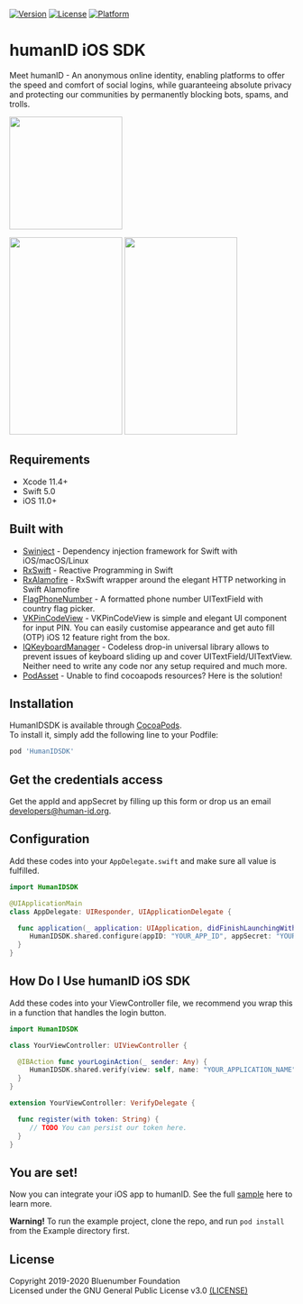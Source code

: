 [![Version](https://img.shields.io/cocoapods/v/HumanIDSDK.svg?style=flat)](https://cocoapods.org/pods/HumanIDSDK)
[![License](https://img.shields.io/cocoapods/l/HumanIDSDK.svg?style=flat)](https://cocoapods.org/pods/HumanIDSDK)
[![Platform](https://img.shields.io/cocoapods/p/HumanIDSDK.svg?style=flat)](https://cocoapods.org/pods/HumanIDSDK)

# humanID iOS SDK

Meet humanID - An anonymous online identity, enabling platforms to offer the speed and comfort of social logins, while guaranteeing absolute privacy and protecting our communities by permanently blocking bots, spams, and trolls.

<img src="https://user-images.githubusercontent.com/2031493/80385493-4f1b8480-88d0-11ea-8110-ab62c747a997.png" width="200" height="200">

<img src="https://user-images.githubusercontent.com/2031493/83101798-57d4c580-a0dd-11ea-805c-dd1e973eda1a.png" width="200" height="350">    <img src="https://user-images.githubusercontent.com/2031493/83101825-68853b80-a0dd-11ea-8893-f3bdc7f2b18c.png" width="200" height="350">  

## Requirements

* Xcode 11.4+
* Swift 5.0
* iOS 11.0+

## Built with

* [Swinject](https://github.com/Swinject/Swinject) - Dependency injection framework for Swift with iOS/macOS/Linux
* [RxSwift](https://github.com/ReactiveX/RxSwift) - Reactive Programming in Swift
* [RxAlamofire](https://github.com/RxSwiftCommunity/RxAlamofire) - RxSwift wrapper around the elegant HTTP networking in Swift Alamofire
* [FlagPhoneNumber](https://github.com/chronotruck/FlagPhoneNumber) - A formatted phone number UITextField with country flag picker.
* [VKPinCodeView](https://github.com/Sunspension/VKPinCodeView) - VKPinCodeView is simple and elegant UI component for input PIN. You can easily customise appearance and get auto fill (OTP) iOS 12 feature right from the box.
* [IQKeyboardManager](https://github.com/hackiftekhar/IQKeyboardManager) - Codeless drop-in universal library allows to prevent issues of keyboard sliding up and cover UITextField/UITextView. Neither need to write any code nor any setup required and much more.
* [PodAsset](https://github.com/haifengkao/PodAsset) - Unable to find cocoapods resources? Here is the solution!

## Installation

HumanIDSDK is available through [CocoaPods](https://cocoapods.org).\
To install it, simply add the following line to your Podfile:

```ruby
pod 'HumanIDSDK'
```

## Get the credentials access

Get the appId and appSecret by filling up this form or drop us an email [developers@human-id.org](mailto:developers@human-id.org).

## Configuration

Add these codes into your `AppDelegate.swift` and make sure all value is fulfilled.

```swift
import HumanIDSDK

@UIApplicationMain
class AppDelegate: UIResponder, UIApplicationDelegate {

  func application(_ application: UIApplication, didFinishLaunchingWithOptions launchOptions: [UIApplication.LaunchOptionsKey: Any]?) -> Bool {
     HumanIDSDK.shared.configure(appID: "YOUR_APP_ID", appSecret: "YOUR_APP_SECRET")
  }
}
```

## How Do I Use humanID iOS SDK

Add these codes into your ViewController file, we recommend you wrap this in a function that handles the login button.

```swift
import HumanIDSDK

class YourViewController: UIViewController {

  @IBAction func yourLoginAction(_ sender: Any) {
     HumanIDSDK.shared.verify(view: self, name: "YOUR_APPLICATION_NAME", image: "YOUR_APPLICATION_LOGO")
  }
}

extension YourViewController: VerifyDelegate {

  func register(with token: String) {
     // TODO You can persist our token here.
  }
}
```

## You are set!

Now you can integrate your iOS app to humanID. See the full [sample](https://github.com/bluenumberfoundation/humanid-ios-sdk/tree/master/Example) here to learn more.

**Warning!**
To run the example project, clone the repo, and run `pod install` from the Example directory first.

## License

Copyright 2019-2020 Bluenumber Foundation\
Licensed under the GNU General Public License v3.0 [(LICENSE)](https://github.com/bluenumberfoundation/humanid-ios-sdk/blob/master/LICENSE)
